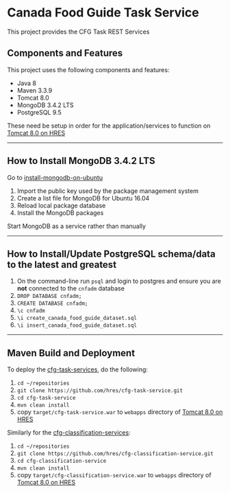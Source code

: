 # Canada Food Guide Task Service

This project provides the CFG Task REST Services

## Components and Features

This project uses the following components and features:

* Java       8
* Maven      3.3.9
* Tomcat     8.0
* MongoDB    3.4.2 LTS
* PostgreSQL 9.5

These need be setup in order for the application/services to function on [Tomcat 8.0 on HRES]

---

## How to Install MongoDB 3.4.2 LTS

Go to [install-mongodb-on-ubuntu]

1. Import the public key used by the package management system
2. Create a list file for MongoDB for Ubuntu 16.04
3. Reload local package database
4. Install the MongoDB packages

Start MongoDB as a service rather than manually

---

## How to Install/Update PostgreSQL schema/data to the latest and greatest

1. On the command-line run `psql` and login to postgres and ensure you are **not** connected to the `cnfadm` database
2. `DROP DATABASE cnfadm;`
3. `CREATE DATABASE cnfadm;`
4. `\c cnfadm`
5. `\i create_canada_food_guide_dataset.sql`
6. `\i insert_canada_food_guide_dataset.sql`

---

## Maven Build and Deployment

To deploy the [cfg-task-services], do the following:

1. `cd ~/repositories`
2. `git clone https://github.com/hres/cfg-task-service.git`
3. `cd cfg-task-service`
4. `mvn clean install`
5. copy `target/cfg-task-service.war` to `webapps` directory of [Tomcat 8.0 on HRES]

Similarly for the [cfg-classification-services]:

1. `cd ~/repositories`
2. `git clone https://github.com/hres/cfg-classification-service.git`
3. `cd cfg-classification-service`
4. `mvn clean install`
5. copy `target/cfg-classification-service.war` to `webapps` directory of [Tomcat 8.0 on HRES]

[//]: # (These are the references links used in the body of this note and get stripped out when the markdown processor does its thing.  There is no need to format nicely because it should not be seen.)

[install-mongodb-on-ubuntu]: <https://docs.mongodb.com/manual/tutorial/install-mongodb-on-ubuntu/>
[cfg-task-services]: <https://github.com/hres/cfg-task-service.git>
[cfg-classification-services]: <https://github.com/hres/cfg-classification-service.git>
[Tomcat 8.0 on HRES]: <https://java-dev.hres.ca>
